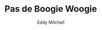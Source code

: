---
layout: post
title: Pas de Boogie Woogie
author: Eddy Mitchell
language: "Français"
image:
  artist: eddy-mitchell.png
---